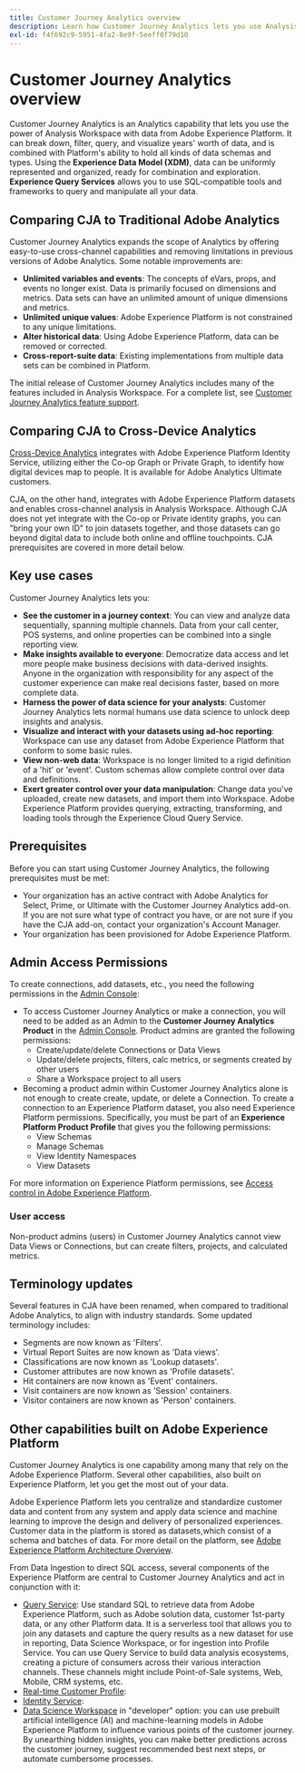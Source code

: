 ```yaml
---
title: Customer Journey Analytics overview
description: Learn how Customer Journey Analytics lets you use Analysis Workspace with data from Experience Platform.
exl-id: f4f692c9-5951-4fa2-8e9f-5eeff0f79d10
---
```

# Customer Journey Analytics overview

Customer Journey Analytics is an Analytics capability that lets you use the power of Analysis Workspace with data from Adobe Experience Platform. It can break down, filter, query, and visualize years' worth of data, and is combined with Platform's ability to hold all kinds of data schemas and types. Using the **Experience Data Model (XDM)**, data can be uniformly represented and organized, ready for combination and exploration. **Experience Query Services** allows you to use SQL-compatible tools and frameworks to query and manipulate all your data.

## Comparing CJA to Traditional Adobe Analytics

Customer Journey Analytics expands the scope of Analytics by offering easy-to-use cross-channel capabilities and removing limitations in previous versions of Adobe Analytics. Some notable improvements are:

* **Unlimited variables and events**: The concepts of eVars, props, and events no longer exist. Data is primarily focused on dimensions and metrics. Data sets can have an unlimited amount of unique dimensions and metrics.
* **Unlimited unique values**: Adobe Experience Platform is not constrained to any unique limitations.
* **Alter historical data**: Using Adobe Experience Platform, data can be removed or corrected.
* **Cross-report-suite data**: Existing implementations from multiple data sets can be combined in Platform.

The initial release of Customer Journey Analytics includes many of the features included in Analysis Workspace. For a complete list, see [Customer Journey Analytics feature support](cja-aa.md).

## Comparing CJA to Cross-Device Analytics

[Cross-Device Analytics](https://docs.adobe.com/content/help/en/analytics/components/cda/cda-home.html) integrates with Adobe Experience Platform Identity Service, utilizing either the Co-op Graph or Private Graph, to identify how digital devices map to people. It is available for Adobe Analytics Ultimate customers.

CJA, on the other hand, integrates with Adobe Experience Platform datasets and enables cross-channel analysis in Analysis Workspace. Although CJA does not yet integrate with the Co-op or Private identity graphs, you can "bring your own ID" to join datasets together, and those datasets can go beyond digital data to include both online and offline touchpoints. CJA prerequisites are covered in more detail below.

## Key use cases

Customer Journey Analytics lets you:

* **See the customer in a journey context**: You can view and analyze data sequentially, spanning multiple channels. Data from your call center, POS systems, and online properties can be combined into a single reporting view.
* **Make insights available to everyone**: Democratize data access and let more people make business decisions with data-derived insights. Anyone in the organization with responsibility for any aspect of the customer experience can make real decisions faster, based on more complete data.
* **Harness the power of data science for your analysts**: Customer Journey Analytics lets normal humans use data science to unlock deep insights and analysis.
* **Visualize and interact with your datasets using ad-hoc reporting**: Workspace can use any dataset from Adobe Experience Platform that conform to some basic rules.
* **View non-web data**: Workspace is no longer limited to a rigid definition of a 'hit' or 'event'. Custom schemas allow complete control over data and definitions.
* **Exert greater control over your data manipulation**: Change data you've uploaded, create new datasets, and import them into Workspace. Adobe Experience Platform provides querying, extracting, transforming, and loading tools through the Experience Cloud Query Service.

## Prerequisites

Before you can start using Customer Journey Analytics, the following prerequisites must be met:

* Your organization has an active contract with Adobe Analytics for Select, Prime, or Ultimate with the Customer Journey Analytics add-on. If you are not sure what type of contract you have, or are not sure if you have the CJA add-on, contact your organization's Account Manager.
* Your organization has been provisioned for Adobe Experience Platform.

## Admin Access Permissions

To create connections, add datasets, etc., you need the following permissions in the [Admin Console](https://adminconsole.adobe.com/enterprise/):

* To access Customer Journey Analytics or make a connection, you will need to be added as an Admin to the **Customer Journey Analytics Product** in the [Admin Console](https://adminconsole.adobe.com/enterprise/). Product admins are granted the following permissions:
  * Create/update/delete Connections or Data Views
  * Update/delete projects, filters, calc metrics, or segments created by other users
  * Share a Workspace project to all users
* Becoming a product admin within Customer Journey Analytics alone is not enough to create create, update, or delete a Connection. To create a connection to an Experience Platform dataset, you also need Experience Platform permissions. Specifically, you must be part of an **Experience Platform Product Profile** that gives you the following permissions:
  * View Schemas
  * Manage Schemas
  * View Identity Namespaces
  * View Datasets
  
For more information on Experience Platform permissions, see [Access control in Adobe Experience Platform](https://www.adobe.io/apis/experienceplatform/home/permissions-and-sandboxes/permissions-and-sandboxes.html#!api-specification/markdown/narrative/technical_overview/access-control/access-control-overview.md).

### User access

Non-product admins (users) in Customer Journey Analytics cannot view Data Views or Connections, but can create filters, projects, and calculated metrics.

## Terminology updates

Several features in CJA have been renamed, when compared to traditional Adobe Analytics, to align with industry standards. Some updated terminology includes:

* Segments are now known as 'Filters'.
* Virtual Report Suites are now known as 'Data views'.
* Classifications are now known as 'Lookup datasets'.
* Customer attributes are now known as 'Profile datasets'.
* Hit containers are now known as 'Event' containers.
* Visit containers are now known as 'Session' containers.
* Visitor containers are now known as 'Person' containers.

## Other capabilities built on Adobe Experience Platform

Customer Journey Analytics is one capability among many that rely on the Adobe Experience Platform. Several other capabilities, also built on Experience Platform, let you get the most out of your data.

Adobe Experience Platform lets you centralize and standardize customer data and content from any system and apply data science and machine learning to improve the design and delivery of personalized experiences. Customer data in the platform is stored as datasets,which consist of a schema and batches of data. For more detail on the platform, see [Adobe Experience Platform Architecture Overview](https://www.adobe.io/apis/experienceplatform/home/overview.html).

From Data Ingestion to direct SQL access, several components of the Experience Platform are central to Customer Journey Analytics and act in conjunction with it:

* [Query Service](https://www.adobe.io/apis/experienceplatform/home/query-service/sql-reference.html): Use standard SQL to retrieve data from Adobe Experience Platform, such as Adobe solution data, customer 1st-party data, or any other Platform data. It is a serverless tool that allows you to join any datasets and capture the query results as a new dataset for use in reporting, Data Science Workspace, or for ingestion into Profile Service. You can use Query Service to build data analysis ecosystems, creating a picture of consumers across their various interaction channels. These channels might include Point-of-Sale systems, Web, Mobile, CRM systems, etc.
* [Real-time Customer Profile](https://www.adobe.io/apis/experienceplatform/home/profile-identity-segmentation/profile-identity-segmentation-services.html#!api-specification/markdown/narrative/technical_overview/unified_profile_architectural_overview/unified_profile_architectural_overview.md):
* [Identity Service](https://www.adobe.io/apis/experienceplatform/home/profile-identity-segmentation/profile-identity-segmentation-services.html#!api-specification/markdown/narrative/technical_overview/identity_services_architectural_overview/identity_services_architectural_overview.md):
* [Data Science Workspace](https://www.adobe.io/apis/experienceplatform/home/data-science-workspace.html) in "developer" option: you can use prebuilt artificial intelligence (AI) and machine-learning models in Adobe Experience Platform to influence various points of the customer journey. By unearthing hidden insights, you can make better predictions across the customer journey, suggest recommended best next steps, or automate cumbersome processes.
